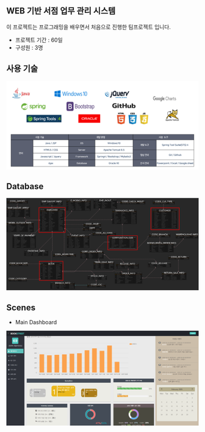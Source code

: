 ## WEB 기반 서점 업무 관리 시스템

이 프로젝트는 프로그래밍을 배우면서 처음으로 진행한 팀프로젝트 입니다. 
- 프로젝트 기간 : 60일
- 구성원 : 3명

## 사용 기술
<img src="tech.png">

## Database
<img src="tables.png">

## Scenes
- Main Dashboard
<img src="main.PNG">
